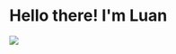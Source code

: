 <h1>Hello there! I'm Luan </h1>
<!-- 3e3176 -->
<p>
    <img src="https://img.shields.io/static/v1?label=&message=MasterComps&color=3e3176&style=for-the-badge&logo=ghost"/>
</p>
